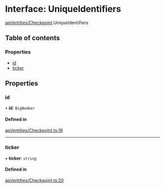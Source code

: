 # Interface: UniqueIdentifiers

[api/entities/Checkpoint](../wiki/api.entities.Checkpoint).UniqueIdentifiers

## Table of contents

### Properties

- [id](../wiki/api.entities.Checkpoint.UniqueIdentifiers#id)
- [ticker](../wiki/api.entities.Checkpoint.UniqueIdentifiers#ticker)

## Properties

### id

• **id**: `BigNumber`

#### Defined in

[api/entities/Checkpoint.ts:19](https://github.com/PolymathNetwork/polymesh-sdk/blob/49113a20/src/api/entities/Checkpoint.ts#L19)

___

### ticker

• **ticker**: `string`

#### Defined in

[api/entities/Checkpoint.ts:20](https://github.com/PolymathNetwork/polymesh-sdk/blob/49113a20/src/api/entities/Checkpoint.ts#L20)
